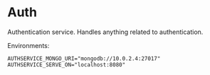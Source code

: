 # Auth

Authentication service. Handles anything related to authentication.

Environments:

```
AUTHSERVICE_MONGO_URI="mongodb://10.0.2.4:27017"
AUTHSERVICE_SERVE_ON="localhost:8080"
```
